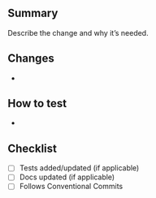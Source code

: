 ## Summary

Describe the change and why it’s needed.

## Changes
- 

## How to test
- 

## Checklist
- [ ] Tests added/updated (if applicable)
- [ ] Docs updated (if applicable)
- [ ] Follows Conventional Commits
